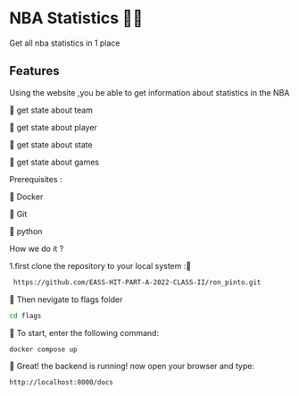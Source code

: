 # NBA Statistics 🏀📃
  Get all nba statistics in 1 place 
  
  ## Features ##
  Using the website ,you be able to get information about statistics in the NBA 
  
🏀 get state about team

🏀 get state about player 
  
🏀 get state about state 

🏀 get state about games
 
 
 
 Prerequisites :

 
🏀 Docker
 
🏀 Git
 
🏀 python


How we do it ?

 1.first clone the repository to your local system :🏀


 
 ``` bash
  https://github.com/EASS-HIT-PART-A-2022-CLASS-II/ron_pinto.git

 ```
 
 
🏀 Then nevigate to flags folder

```bash
cd flags
```

🏀 To start, enter the following command:
```bash
docker compose up
```


🏀 Great! the backend is running! now open your browser and type:
```bash
http://localhost:8000/docs
```  



